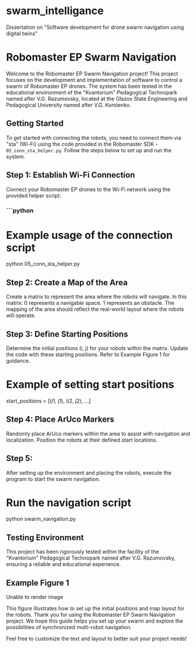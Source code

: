 # swarm_intelligance
Dissertation on "Software development for drone swarm navigation using digital twins"
# Robomaster EP Swarm Navigation

Welcome to the Robomaster EP Swarm Navigation project! This project focuses on the development and implementation of software to control a swarm of Robomaster EP drones. The system has been tested in the educational environment of the "Kvantorium" Pedagogical Technopark named after V.G. Razumovsky, located at the Glazov State Engineering and Pedagogical University named after V.G. Korolenko.

## Getting Started

To get started with connecting the robots, you need to connect them via "sta" (Wi-Fi) using the code provided in the Robomaster SDK - `05_conn_sta_helper.py`. Follow the steps below to set up and run the system.

## Step 1: Establish Wi-Fi Connection

Connect your Robomaster EP drones to the Wi-Fi network using the provided helper script:

### ```python
# Example usage of the connection script
python 05_conn_sta_helper.py

## Step 2: Create a Map of the Area

Create a matrix to represent the area where the robots will navigate. In this matrix:
0 represents a navigable space.
1 represents an obstacle.
The mapping of the area should reflect the real-world layout where the robots will operate.

## Step 3: Define Starting Positions
Determine the initial positions (i, j) for your robots within the matrix. Update the code with these starting positions. Refer to Example Figure 1 for guidance.
### 
# Example of setting start positions
start_positions = [(i1, j1), (i2, j2), ...]

## Step 4: Place ArUco Markers
Randomly place ArUco markers within the area to assist with navigation and localization. Position the robots at their defined start locations.

## Step 5:
After setting up the environment and placing the robots, execute the program to start the swarm navigation.

# Run the navigation script
python swarm_navigation.py

## Testing Environment
This project has been rigorously tested within the facility of the "Kvantorium" Pedagogical Technopark named after V.G. Razumovsky, ensuring a reliable and educational experience.

## Example Figure 1
Unable to render image

This figure illustrates how to set up the initial positions and map layout for the robots.
Thank you for using the Robomaster EP Swarm Navigation project. We hope this guide helps you set up your swarm and explore the possibilities of synchronized multi-robot navigation.

Feel free to customize the text and layout to better suit your project needs!
